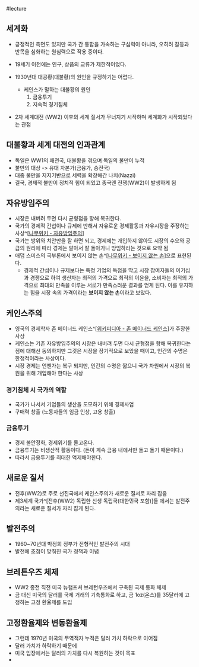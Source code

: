 #lecture 

## 세계화
- 긍정적인 측면도 있지만 국가 간 통합을 가속하는 구심력이 아니라, 오히려 갈등과 반목을 심화하는 원심력으로 작용 중이다.
- 19세기 이전에는 인구, 상품의 교류가 제한적이었다.

- 1930년대 대공황(대불황)의 원인을 규정하기는 어렵다.
	- 케인스가 말하는 대불황의 원인
		1. 금융투기
		2. 지속적 경기침체
- 2차 세계대전 (WW2) 이후의 세계 질서가 무너지기 시작하며 세계화가 시작되었다는 관점
## 대불황과 세계 대전의 인과관계
- 독일은 WW1의 패전국, 대불황을 겪으며 독일의 불만이 누적
- 불만의 대상 -> 유대 자본가(금융가, 승전국)
- 대중 불만을 지지기반으로 세력을 확장해간 나치(Nazzi)
- 결국, 경제적 불만이 정치적 힘이 되었고 종국엔 전쟁(WW2)이 발생하게 됨

## 자유방임주의
- 시장은 내버려 두면 다시 균형점을 향해 복귀한다.
- 국가의 경제적 간섭이나 규제에 반해서 자유로운 경제활동과 자유시장을 주장하는 사상^[[나무위키 - 자유방임주의](https://namu.wiki/w/%EC%9E%90%EC%9C%A0%EB%B0%A9%EC%9E%84%EC%A3%BC%EC%9D%98)]
- 국가는 방위와 치안만을 잘 하면 되고, 경제에는 개입하지 않아도 시장의 수요와 공급의 원리에 따라 경제는 알아서 잘 돌아가니 방임하라는 것으로 요약 됨
- 애덤 스미스의 국부론에서 보이지 않는 손^[[나무위키 - 보이지 않는 손](https://namu.wiki/w/%EB%B3%B4%EC%9D%B4%EC%A7%80%20%EC%95%8A%EB%8A%94%20%EC%86%90)]으로 표현된다.
	- 경제적 간섭이나 규제보다는 특정 기업의 독점을 막고 시장 참여자들의 이기심과 경쟁으로 하여 생산자는 최적의 가격으로 최적의 이윤을, 소비자는 최적의 가격으로 최대의 만족을 이루는 서로가 만족스러운 결과를 얻게 된다. 이를 유지하는 힘을 시장 속의 가격이라는 **보이지 않는 손**이라고 보았다.

## 케인스주의
- 영국의 경제학자 존 메이너드 케인스^[[위키피디아 - 존 메이너드 케인스](https://ko.wikipedia.org/wiki/%EC%A1%B4_%EB%A9%94%EC%9D%B4%EB%84%88%EB%93%9C_%EC%BC%80%EC%9D%B8%EC%8A%A4)]가 주장한 사상
- 케인스는 기존 자유방임주의의 시장은 내버려 두면 다시 균형점을 향해 복귀한다는 점에 대해선 동의하지만 그것은 시장을 장기적으로 보았을 때이고, 인간의 수명은 한정적이라는 사상이다. 
- 시장 경제는 언젠가는 복구 되지만, 인간의 수명은 짧으니 국가 차원에서 시장의 복원을 위해 개입해야 한다는 사상


### 경기침체 시 국가의 역할
- 국가가 나서서 기업들의 생산을 도모하기 위해 경제사업
- 구매력 창출 (노동자들의 임금 인상, 고용 창출)

### 금융투기
- 경제 불안정화, 경제위기를 몰고온다.
- 금융투기는 비생산적 활동이다. (돈이 계속 금융 내에서만 돌고 돌기 때문이다.)
- 따라서 금융투기를 최대한 억제해야한다.

## 새로운 질서
- 전후(WW2)로 주로 선진국에서 케인스주의가 새로운 질서로 자리 잡음 
- 제3세계 국가^[전후(WW2) 독립한 신생 독립국(대한민국 포함)]들 에서는 발전주의라는 새로운 질서가 자리 잡게 된다.

## 발전주의
- 1960~70년대 박정희 정부가 전형적인 발전주의 시대
- 발전에 초첨이 맞춰진 국가 정책과 이념

## 브레튼우즈 체제
- WW2 종전 직전 미국 뉴햄프셔 브레턴우즈에서 구축된 국제 통화 체제
- 금 대신 미국의 달러를 국제 거래의 기축통화로 하고, 금 1oz(온스)를 35달러에 고정하는 고정 환율제를 도입

## 고정환율제와 변동환율제
- 그런데 1970년 미국의 무역적자 누적은 달러 가치 하락으로 이어짐
- 달러 가치가 하락하기 때문에
- 미국 입장에서는 달러의 가치를 다시 복원하는 것이 목표
- 